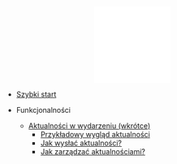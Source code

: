 <a href="/#">
  <img src="assets/harcmap.svg" alt="HarcMap logo" width="150" style="display: block; margin: auto">
</a>

* [Szybki start](quick-start.md)

* Funkcjonalności
  * [Aktualności w wydarzeniu (wkrótce)](features/notifications.md#aktualności-w-wydarzeniu-wkrótce-dostępne)
    * [Przykładowy wygląd aktualności](features/notifications.md#przykładowy-wygląd-aktualności)
    * [Jak wysłać aktualności?](features/notifications.md#jak-wysłać-aktualności)
    * [Jak zarządzać aktualnościami?](features/notifications.md#jak-zarządzać-aktualnościami)

[//]: # (  * [Zaawansowane ustawienia punktu]&#40;features/advanced-point-settings.md&#41;)
[//]: # (  * [Plecak drużyny]&#40;features/backpack.md&#41;)
[//]: # (  * [Zarządzanie użytkownikami]&#40;features/users-management.md&#41;)
[//]: # (  * [Zarządzanie wydarzeniami]&#40;features/events-management.md&#41;)

[//]: # (* Poradniki)
[//]: # (  *  [Jak stworzyć pierwsze wydarzenie?]&#40;tutorials/first-event.md&#41;)
